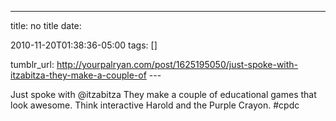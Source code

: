 ---
title: no title
date:

 2010-11-20T01:38:36-05:00 
tags:  []

tumblr_url:
http://yourpalryan.com/post/1625195050/just-spoke-with-itzabitza-they-make-a-couple-of
\-\--

Just spoke with \@itzabitza They make a couple of educational games that
look awesome. Think interactive Harold and the Purple Crayon. \#cpdc
